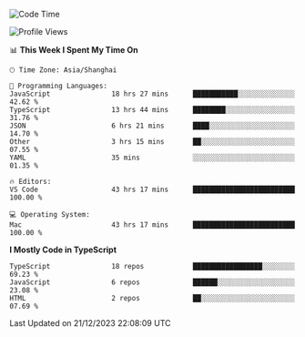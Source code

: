 <!--START_SECTION:waka-->
![Code Time](http://img.shields.io/badge/Code%20Time-5%2C606%20hrs%2026%20mins-blue)

![Profile Views](http://img.shields.io/badge/Profile%20Views-0-blue)

📊 **This Week I Spent My Time On** 

```text
🕑︎ Time Zone: Asia/Shanghai

💬 Programming Languages: 
JavaScript               18 hrs 27 mins      ███████████░░░░░░░░░░░░░░   42.62 % 
TypeScript               13 hrs 44 mins      ████████░░░░░░░░░░░░░░░░░   31.76 % 
JSON                     6 hrs 21 mins       ████░░░░░░░░░░░░░░░░░░░░░   14.70 % 
Other                    3 hrs 15 mins       ██░░░░░░░░░░░░░░░░░░░░░░░   07.55 % 
YAML                     35 mins             ░░░░░░░░░░░░░░░░░░░░░░░░░   01.35 % 

🔥 Editors: 
VS Code                  43 hrs 17 mins      █████████████████████████   100.00 % 

💻 Operating System: 
Mac                      43 hrs 17 mins      █████████████████████████   100.00 % 
```

**I Mostly Code in TypeScript** 

```text
TypeScript               18 repos            █████████████████░░░░░░░░   69.23 % 
JavaScript               6 repos             ██████░░░░░░░░░░░░░░░░░░░   23.08 % 
HTML                     2 repos             ██░░░░░░░░░░░░░░░░░░░░░░░   07.69 % 
```




 Last Updated on 21/12/2023 22:08:09 UTC
<!--END_SECTION:waka-->
